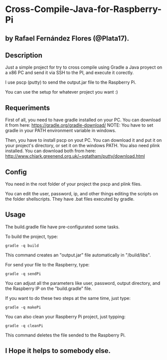 # Cross-Compile-Java-for-Raspberry-Pi
## by Rafael Fernández Flores (@Plata17).

## Description

Just a simple project for try to cross compile using Gradle a Java proyect on a x86 PC and send it via SSH to the PI, and execute it corectly.

I use pscp (putty) to send the output.jar file to the Raspberry Pi.

You can use the setup for whatever project you want :)

## Requeriments

First of all, you need to have gradle installed on your PC.
You can download it from here: https://gradle.org/gradle-download/
NOTE: You have to set gradle in your PATH environment variable in windows.

Then, you have to install pscp on yout PC. You can download it and put it on your project's directory, or set it on the windows PATH.
You also need plink installed.
You can download both from here: http://www.chiark.greenend.org.uk/~sgtatham/putty/download.html

## Config

You need in the root folder of your project the pscp and plink files.

You can edit the user, password, ip, and other things editing the scripts on the folder shellscripts. They have .bat files executed by gradle.

## Usage

The build.gradle file have pre-configurated some tasks.

To build the project, type:

```
gradle -q build
```

This command creates an "output.jar" file automatically in "/build/libs".

For send your file to the Raspberry, type:

```
gradle -q sendPi
```

You can adjust all the parameters like user, password, output directory, and the Raspberry IP on the "build.gradle" file.

If you want to do these two steps at the same time, just type:

```
gradle -q makePi
```

You can also clean your Raspberry Pi project, just typping:

```
gradle -q cleanPi
```

This command deletes the file sended to the Raspberry Pi.


## I Hope it helps to somebody else.
